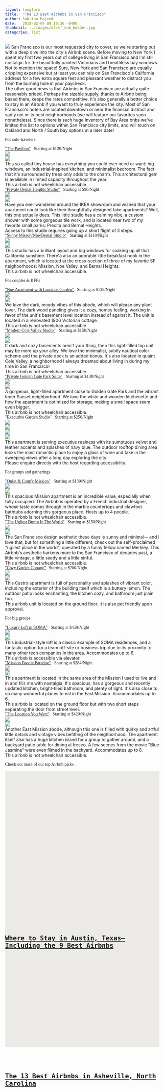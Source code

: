 ```yaml
---
layout: longform
title:  "The 13 Best Airbnbs in San Francisco"
author: Sabrina Majeed
date:   2018-02-04 00:10:36 -0400
thumbnail: ../images/sf/sf_bnb_header.jpg
categories: list
---
```


<p class="pb3" style="max-width: 650px; margin: auto;">
<img class="mt3-ns mt3 mb4-ns mb3" src="/images/sf/sf_bnb_header.jpg">
San Francisco is our most requested city to cover, so we're starting out with a deep dive into the city's Airbnb scene. Before moving to New York I spent my first two years out of college living in San Francisco and I'm still nostalgic for the beautifully painted Victorians and breathless bay windows. Not to mention the space! Sure, New York and San Francisco are equally crippling expensive but at least you can rely on San Francisco's California address for a few extra square feet and pleasant weather to distract you from the burning hole in your paycheck.</p>

<p class="pb4-ns pb3" style="max-width: 650px; margin: auto;">
The other good news is that Airbnbs in San Francisco are actually quite reasonably priced. Perhaps the sizable supply, thanks to Airbnb being based there, keeps the rates competitive. It's also generally a better choice to stay in an Airbnb if you want to truly experience the city. Most of San Francisco's hotels are located downtown or near the financial distract and sadly not in its best neighborhoods (we will feature our favorites soon nonetheless). Since there is such  huge inventory of Bay Area bnbs we've limited this list to options within San Francisco city limits, and will touch on Oakland and North / South bay options at a later date!</P>

<p class="tc f3 pt4 pb3 lh-title" style="font-family: 'Gilroy-ExtraBold'">For solo-travelers</p>

<p class="f4 pt3 pb3 lh-title" style="font-family: 'Gilroy-ExtraBold'; max-width: 650px; margin: auto;"><a href="https://www.airbnb.com/rooms/11924237" target="_blank" class="link underline-hover orange">"The Pavilion"</a><span class="f5 light-silver">&nbsp; &nbsp;Starting at $120/Night</span></p>

<div class="fl w-100 w-50-ns pr1-ns mb1 mb0-ns">
<img src="../images/sf/solo_pavilion_1.jpg">
</div>
<div class="fl w-100 w-50-ns pl1-ns mb3 mb3-ns">
<img src="../images/sf/solo_pavilion_2.jpg">
</div>

<p class="pb2" style="max-width: 650px; margin: auto;">
This so called tiny house has everything you could ever need or want: big windows, an industrial-inspired kitchen, and minimalist bedroom. The fact that it's surrounded by trees only adds to the charm. This architectural gem is available in limited capacity throughout the year.</p>

<p class="f6 i light-silver pb4" style="max-width: 650px; margin: auto;">This airbnb is not wheelchair accessible.</p>

<p class="f4 pt3 pb3 lh-title" style="font-family: 'Gilroy-ExtraBold'; max-width: 650px; margin: auto;"><a href="https://www.airbnb.com/rooms/14804950" target="_blank" class="link underline-hover orange">"Private Bernal Heights Studio"</a><span class="f5 light-silver">&nbsp; &nbsp;Starting at $90/Night</span></p>

<div class="fl w-100 w-50-ns pr1-ns mb1 mb0-ns">
<img src="../images/sf/solo_bernal_1.jpg">
</div>
<div class="fl w-100 w-50-ns pl1-ns mb3 mb3-ns">
<img src="../images/sf/solo_bernal_2.jpg">
</div>

<p class="pb2" id="anchor" style="max-width: 650px; margin: auto;">
Have you ever wandered around the IKEA showroom and wished that your apartment could look like their thoughtfully designed fake apartments? Well, this one actually does. This little studio has a calming vibe, a custom shower with some gorgeous tile work, and is located near two of my favorite small parks: Precita and Bernal Heights.</p>

<p class="f6 i light-silver pb4" style="max-width: 650px; margin: auto;">Access to this studio requires going up a short flight of 3 steps.</p>

<p class="f4 pt3 pb3 lh-title" style="font-family: 'Gilroy-ExtraBold'; max-width: 650px; margin: auto;"><a href="https://www.airbnb.com/rooms/16824774" target="_blank" class="link underline-hover orange">"Sunny Misson/Noe/Bernal Studio"</a><span class="f5 light-silver">&nbsp; &nbsp;Starting at $110/Night</span></p>

<div class="fl w-100 w-50-ns pr1-ns mb1 mb0-ns">
<img src="../images/sf/solo_mnb_1.jpg">
</div>
<div class="fl w-100 w-50-ns pl1-ns mb3 mb3-ns">
<img src="../images/sf/solo_mnb_2.jpg">
</div>

<p class="pb2" style="max-width: 650px; margin: auto;">
This studio has a brilliant layout and big windows for soaking up all that California sunshine. There'a also an adorable little breakfast nook in the apartment, which is located at the cross-section of three of my favorite SF neighborhoods: Mission, Noe Valley, and Bernal Heights.</p>

<p class="f6 i light-silver pb4" style="max-width: 650px; margin: auto;">This airbnb is not wheelchair accessible.</p>

<p class="tc f3 pt4 pb3 lh-title" style="font-family: 'Gilroy-ExtraBold'">For couples & BFFs</p>

<p class="f4 pt3 pb3 lh-title" style="font-family: 'Gilroy-ExtraBold'; max-width: 650px; margin: auto;"><a href="https://www.airbnb.com/rooms/14917006" target="_blank" class="link underline-hover orange">"Noe Apartment with Luscious Garden"</a><span class="f5 light-silver">&nbsp; &nbsp;Starting at $135/Night</span></p>

<div class="fl w-100 w-50-ns pr1-ns mb1 mb0-ns">
<img src="../images/sf/pair_plant_1.jpg">
</div>
<div class="fl w-100 w-50-ns pl1-ns mb3 mb3-ns">
<img src="../images/sf/pair_plant_2.jpg">
</div>

<p class="pb2" style="max-width: 650px; margin: auto;">
We love the dark, moody vibes of this abode, which will please any plant lover. The dark wood paneling gives it a cozy, homey feeling, working in favor of the unit's basement level location instead of against it. The unit is located in a renovated 1906 Victorian cottage.</p>

<p class="f6 i light-silver pb4" style="max-width: 650px; margin: auto;">This airbnb is not wheelchair accessible.</p>

<p class="f4 pt3 pb3 lh-title" style="font-family: 'Gilroy-ExtraBold'; max-width: 650px; margin: auto;"><a href="https://www.airbnb.com/rooms/8192881" target="_blank" class="link underline-hover orange">"Modern Cole Valley Studio"</a><span class="f5 light-silver">&nbsp; &nbsp;Starting at $150/Night</span></p>

<div class="fl w-100 w-50-ns pr1-ns mb1 mb0-ns">
<img src="../images/sf/pair_cole_1.jpg">
</div>
<div class="fl w-100 w-50-ns pl1-ns mb3 mb3-ns">
<img src="../images/sf/pair_cole_2.jpg">
</div>

<p class="pb2" style="max-width: 650px; margin: auto;">
If dark and cozy basements aren't your thing, then this light-filled top unit may be more up your alley. We love the minimalist, subtly nautical color scheme and the private deck is an added bonus. It's also located in quaint Cole Valley, a neighborhood I always dreamed about living in during my time in San Francisco!</p>

<p class="f6 i light-silver pb4" style="max-width: 650px; margin: auto;">This airbnb is not wheelchair accessible.</p>

<p class="f4 pt3 pb3 lh-title" style="font-family: 'Gilroy-ExtraBold'; max-width: 650px; margin: auto;"><a href="https://www.airbnb.com/rooms/14996188" target="_blank" class="link underline-hover orange">"Private Golden Gate Park Suite"</a><span class="f5 light-silver">&nbsp; &nbsp;Starting at $130/Night</span></p>

<div class="fl w-100 w-50-ns pr1-ns mb1 mb0-ns">
<img src="../images/sf/pair_gg_1.jpg">
</div>
<div class="fl w-100 w-50-ns pl1-ns mb3 mb3-ns">
<img src="../images/sf/pair_gg_2.jpg">
</div>

<p class="pb2" style="max-width: 650px; margin: auto;">
A gorgeous, light-filled apartment close to Golden Gate Park and the vibrant Inner Sunset neighborhood. We love the white and wooden kitchenette and how the apartment is optimized for storage, making a small space seem even bigger.</p>

<p class="f6 i light-silver pb4" style="max-width: 650px; margin: auto;">This airbnb is not wheelchair accessible.</p>

<p class="f4 pt3 pb3 lh-title" style="font-family: 'Gilroy-ExtraBold'; max-width: 650px; margin: auto;"><a href="https://www.airbnb.com/rooms/18359884" target="_blank" class="link underline-hover orange">"Executive Garden Studio"</a><span class="f5 light-silver">&nbsp; &nbsp;Starting at $250/Night</span></p>

<div class="fl w-50 w-25-ns pr1-ns mb1 mb0-ns">
<img src="../images/sf/pair_exec_1.jpg">
</div>
<div class="fl w-50 w-25-ns pr1-ns mb1 mb0-ns">
<img src="../images/sf/pair_exec_2.jpg">
</div>
<div class="fl w-50 w-25-ns pr1-ns mb1 mb0-ns">
<img src="../images/sf/pair_exec_3.jpg">
</div>
<div class="fl w-50 w-25-ns pl1-ns mb3 mb3-ns">
<img src="../images/sf/pair_exec_4.jpg">
</div>

<p class="pb2" style="max-width: 650px; margin: auto;">
This apartment is serving executive realness with its sumptuous velvet and leather accents and splashes of navy blue. The outdoor rooftop dining area looks the most romantic place to enjoy a glass of wine and take in the sweeping views after a long day exploring the city.</p>

<p class="f6 i light-silver pb4" style="max-width: 650px; margin: auto;">Please enquire directly with the host regarding accessibility.</p>

<p class="tc f3 pt4 pb3 lh-title" style="font-family: 'Gilroy-ExtraBold'">For groups and gatherings</p>

<p class="f4 pt3 pb3 lh-title" style="font-family: 'Gilroy-ExtraBold'; max-width: 650px; margin: auto;"><a href="https://www.airbnb.com/rooms/20077167" target="_blank" class="link underline-hover orange">"Quiet & Comfy Mission"</a><span class="f5 light-silver">&nbsp; &nbsp;Starting at $130/Night</span></p>

<div class="fl w-100 w-50-ns pr1-ns mb1 mb0-ns">
<img src="../images/sf/group_mission_1.jpg">
</div>
<div class="fl w-100 w-50-ns pl1-ns mb3 mb3-ns">
<img src="../images/sf/group_mission_2.jpg">
</div>

<p class="pb2" style="max-width: 650px; margin: auto;">
This spacious Mission apartment is an incredible value, especially when fully occupied. The Airbnb is operated by a French industrial designer, whose taste comes through in the marble countertops and clawfoot bathtubs adorning this gorgeous place. Hosts up to 4 people.</p>

<p class="f6 i light-silver pb4" style="max-width: 650px; margin: auto;">This airbnb is not wheelchair accessible.</p>

<p class="f4 pt3 pb3 lh-title" style="font-family: 'Gilroy-ExtraBold'; max-width: 650px; margin: auto;"><a href="https://www.airbnb.com/rooms/7845599" target="_blank" class="link underline-hover orange">"The Ugliest Dump In The World"</a><span class="f5 light-silver">&nbsp; &nbsp;Starting at $150/Night</span></p>

<div class="fl w-100 w-50-ns pr1-ns mb1 mb0-ns">
<img src="../images/sf/group_ugly_1.jpg">
</div>
<div class="fl w-100 w-50-ns pl1-ns mb3 mb3-ns">
<img src="../images/sf/group_ugly_2.jpg">
</div>

<p class="pb2" style="max-width: 650px; margin: auto;">
The San Francisco design aesthetic these days is sunny and minimal— and I love that, but for something a little different, check out the self-proclaimed "ugliest place in the world", operated by a funny fellow named Merkley. This Airbnb's aesthetic harkens more to the San Francisco of decades past, a little vintage, a little seedy and a little sinful.</p>

<p class="f6 i light-silver pb4" style="max-width: 650px; margin: auto;">This airbnb is not wheelchair accessible.</p>

<p class="f4 pt3 pb3 lh-title" style="font-family: 'Gilroy-ExtraBold'; max-width: 650px; margin: auto;"><a href="https://www.airbnb.com/rooms/2612741" target="_blank" class="link underline-hover orange">"Cozy Garden Cottage"</a><span class="f5 light-silver">&nbsp; &nbsp;Starting at $200/Night</span></p>

<div class="fl w-100 w-50-ns pr1-ns mb1 mb0-ns">
<img src="../images/sf/group_garden_1.jpg">
</div>
<div class="fl w-100 w-50-ns pl1-ns mb3 mb3-ns">
<img src="../images/sf/group_garden_2.jpg">
</div>

<p class="pb2" style="max-width: 650px; margin: auto;">
This Castro apartment is full of personality and splashes of vibrant color, including the exterior of the building itself which is a buttery lemon. The outdoor patio looks enchanting, the kitchen cozy, and bathroom just plain fun.</p>

<p class="f6 i light-silver pb4" style="max-width: 650px; margin: auto;">This airbnb unit is located on the ground floor. It is also pet friendly upon approval.</p>

<p class="tc f3 pt4 pb3 lh-title" style="font-family: 'Gilroy-ExtraBold'">For big groups</p>

<p class="f4 pt3 pb3 lh-title" style="font-family: 'Gilroy-ExtraBold'; max-width: 650px; margin: auto;"><a href="https://www.airbnb.com/rooms/14826774" target="_blank" class="link underline-hover orange">"Luxury Loft in SOMA"</a><span class="f5 light-silver">&nbsp; &nbsp;Starting at $459/Night</span></p>

<div class="fl w-100 w-50-ns pr1-ns mb1 mb0-ns">
<img src="../images/sf/bg_soma_1.jpg">
</div>
<div class="fl w-100 w-50-ns pl1-ns mb3 mb3-ns">
<img src="../images/sf/bg_soma_2.jpg">
</div>

<p class="pb2" style="max-width: 650px; margin: auto;">
This industrial-style loft is a classic example of SOMA residences, and a fantastic option for a team off-site or business trip due to its proximity to many other tech companies in the area. Accommodates up to 6.</p>

<p class="f6 i light-silver pb4" style="max-width: 650px; margin: auto;">This airbnb is accessible via elevator.</p>

<p class="f4 pt3 pb3 lh-title" style="font-family: 'Gilroy-ExtraBold'; max-width: 650px; margin: auto;"><a href="https://www.airbnb.com/rooms/6107359" target="_blank" class="link underline-hover orange">"Mission Foodie Paradise"</a><span class="f5 light-silver">&nbsp; &nbsp;Starting at $284/Night</span></p>

<div class="fl w-100 w-50-ns pr1-ns mb1 mb0-ns">
<img src="../images/sf/bg_mission_1.jpg">
</div>
<div class="fl w-100 w-50-ns pl1-ns mb3 mb3-ns">
<img src="../images/sf/bg_mission_2.jpg">
</div>

<p class="pb2" style="max-width: 650px; margin: auto;">
This apartment is located in the same area of the Mission I used to live and in and fills me with nostalgia. It's spacious, has a gorgeous and recently updated kitchen, bright-tiled bathroom, and plenty of light. It's also close to so many wonderful places to eat in the East Mission. Accommodates up to 6.</p>

<p class="f6 i light-silver pb4" style="max-width: 650px; margin: auto;">This airbnb is located on the ground floor but with two short steps separating the door from street level.</p>

<p class="f4 pt3 pb3 lh-title" style="font-family: 'Gilroy-ExtraBold'; max-width: 650px; margin: auto;"><a href="https://www.airbnb.com/rooms/20126616" target="_blank" class="link underline-hover orange">"The Location You Want"</a><span class="f5 light-silver">&nbsp; &nbsp;Starting at $420/Night</span></p>

<div class="fl w-100 w-50-ns pr1-ns mb1 mb0-ns">
<img src="../images/sf/bg_mission_3.jpg">
</div>
<div class="fl w-100 w-50-ns pl1-ns mb3 mb3-ns">
<img src="../images/sf/bg_mission_4.jpg">
</div>

<p class="pb2" style="max-width: 650px; margin: auto;">
Another East Mission abode, although this one is filled with quirky and artful little details and vintage vibes befitting of the neighborhood. The apartment itself also has a huge kitchen island for a group to gather around, and a backyard patio table for dining al fresco. A few scenes from the movie "Blue Jasmine" were even filmed in the backyard. Accommodates up to 8.</p>

<p class="f6 i light-silver pb4" style="max-width: 650px; margin: auto;">This airbnb is not wheelchair accessible.</p>

<p class="tc f3 pt4 pb3 lh-title" style="font-family: 'Gilroy-ExtraBold'">Check out more of our top Airbnb picks:</p>

<div class="fl w-100 w-50-ns pr2-ns mb3 mb0-ns">
  <a href="http://theinnbox.co/best-airbnbs-austin-texas/"><div class="relative" style="height: 450px; background-color:#ECEAE7;">
    <div class="bg-center cover" style="background-image: url('../images/austin/stay_header.jpg'); padding-bottom:100%; width:100%;"></div>
    <div class="absolute bottom-2 bg-white pv3 ph4 mh4">
      <h2 style="font-family: 'Inconsolata', monospace;" class="mb1">
      <a class="f5 lh-title post-link" href="http://theinnbox.co/best-airbnbs-austin-texas/">Where to Stay in Austin, Texas— Including the 9 Best Airbnbs</a>
      </h2>
    </div>
  </div>
</a>
</div>

<div class="fl w-100 w-50-ns pl2-ns mb1 mb0-ns">
  <a href="http://theinnbox.co/best-airbnbs-asheville-north-carolina/"><div class="relative" style="height: 450px; background-color:#ECEAE7;">
    <div class="bg-center cover" style="background-image: url('../images/asheville/asheville_header.jpg'); padding-bottom:100%; width:100%;"></div>
    <div class="absolute bottom-2 bg-white pv3 ph4 mh4">
      <h2 style="font-family: 'Inconsolata', monospace;" class="mb1">
      <a class="f5 lh-title post-link" href="http://theinnbox.co/best-airbnbs-asheville-north-carolina/">The 13 Best Airbnbs in Asheville, North Carolina</a>
      </h2>
    </div>
  </div>
</a>
</div>
